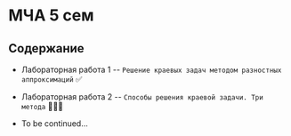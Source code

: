 # МЧА 5 сем

## Содержание 

* Лабораторная работа 1 -- `Решение краевых задач методом разностных аппроксимаций` ✅

* Лабораторная работа 2 -- `Способы решения краевой задачи. Три метода` 👨🏻‍💻

* To be continued...